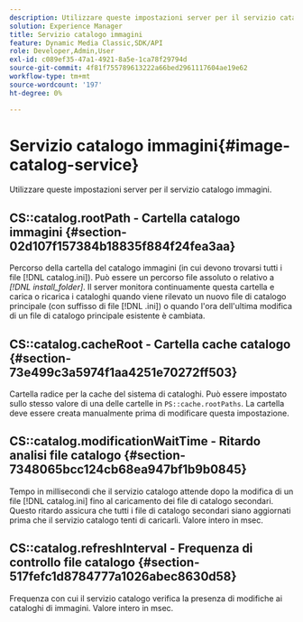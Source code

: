 ```yaml
---
description: Utilizzare queste impostazioni server per il servizio catalogo immagini.
solution: Experience Manager
title: Servizio catalogo immagini
feature: Dynamic Media Classic,SDK/API
role: Developer,Admin,User
exl-id: c089ef35-47a1-4921-8a5e-1ca78f29794d
source-git-commit: 4f81f755789613222a66bed2961117604ae19e62
workflow-type: tm+mt
source-wordcount: '197'
ht-degree: 0%

---
```


# Servizio catalogo immagini{#image-catalog-service}

Utilizzare queste impostazioni server per il servizio catalogo immagini.

## CS::catalog.rootPath - Cartella catalogo immagini {#section-02d107f157384b18835f884f24fea3aa}

Percorso della cartella del catalogo immagini (in cui devono trovarsi tutti i file [!DNL catalog.ini]). Può essere un percorso file assoluto o relativo a *[!DNL install_folder]*. Il server monitora continuamente questa cartella e carica o ricarica i cataloghi quando viene rilevato un nuovo file di catalogo principale (con suffisso di file [!DNL .ini]) o quando l&#39;ora dell&#39;ultima modifica di un file di catalogo principale esistente è cambiata.

## CS::catalog.cacheRoot - Cartella cache catalogo {#section-73e499c3a5974f1aa4251e70272ff503}

Cartella radice per la cache del sistema di cataloghi. Può essere impostato sullo stesso valore di una delle cartelle in `PS::cache.rootPaths`. La cartella deve essere creata manualmente prima di modificare questa impostazione.

## CS::catalog.modificationWaitTime - Ritardo analisi file catalogo {#section-7348065bcc124cb68ea947bf1b9b0845}

Tempo in millisecondi che il servizio catalogo attende dopo la modifica di un file [!DNL catalog.ini] fino al caricamento dei file di catalogo secondari. Questo ritardo assicura che tutti i file di catalogo secondari siano aggiornati prima che il servizio catalogo tenti di caricarli. Valore intero in msec.

## CS::catalog.refreshInterval - Frequenza di controllo file catalogo {#section-517fefc1d8784777a1026abec8630d58}

Frequenza con cui il servizio catalogo verifica la presenza di modifiche ai cataloghi di immagini. Valore intero in msec.
